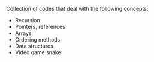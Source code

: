 Collection of codes that deal with the following concepts:

- Recursion
- Pointers, references
- Arrays
- Ordering methods
- Data structures
- Video game snake
